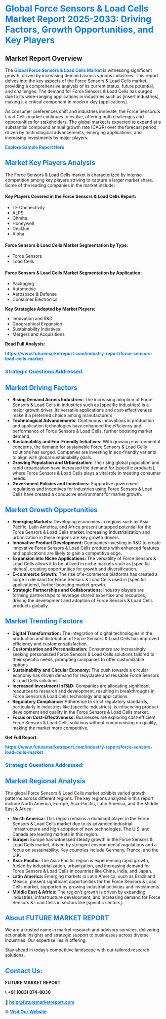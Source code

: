 <h1 style="color: #007BFF;">Global Force Sensors & Load Cells Market Report 2025-2033: Driving Factors, Growth Opportunities, and Key Players</h1>

<section id="overview">
<h2>Market Report Overview</h2>
<p>The <a href="https://www.futuremarketreport.com/industry-report/force-sensors-load-cells-market" style="color: #007BFF; text-decoration: none;"><strong>Global Force Sensors & Load Cells Market</strong></a> is witnessing significant growth, driven by increasing demand across various industries. This report delves into the key aspects of the Force Sensors & Load Cells market, providing a comprehensive analysis of its current status, future potential, and challenges. The demand for Force Sensors & Load Cells has surged due to its wide-ranging applications in industries such as [insert industries], making it a critical component in modern-day [applications].</p>
<p>As consumer preferences shift and industries innovate, the Force Sensors & Load Cells market continues to evolve, offering both challenges and opportunities for stakeholders. The global market is expected to expand at a substantial compound annual growth rate (CAGR) over the forecast period, driven by technological advancements, emerging applications, and increasing investments by major players.</p>
</section>

<section id="overview">
<p><a href="https://www.futuremarketreport.com/request-sample/reportId=115855" style="color: #007BFF; text-decoration: none;"><strong>Explore Sample Report Here</strong></a></p>
</section>

<section id="key-players">
<h2 style="color: #007BFF;">Market Key Players Analysis</h2>
<p>The Force Sensors & Load Cells market is characterized by intense competition among key players striving to capture a larger market share. Some of the leading companies in the market include:</p>
<h4>Key Players Covered in the Force Sensors & Load Cells Report:</h4>
<ul><li>TE Connectivity</li><li>ALPS</li><li>Ohmite</li><li>Honeywell</li><li>OncQue</li><li>Alpha</li></ul>
<h4>Force Sensors & Load Cells Market Segmentation by Type:</h4>
<ul><li>Force Sensors</li><li>Load Cells</li></ul>

<h4>Force Sensors & Load Cells Market Segmentation by Application:</h4>
<ul><li>Packaging</li><li>Automotive</li><li>Aerospace &amp; Defense</li><li>Consumer Electronics</li></ul>
<p><strong>Key Strategies Adopted by Market Players:</strong></p>
<ul>
<li>Innovation and R&D</li>
<li>Geographical Expansion</li>
<li>Sustainability Initiatives</li>
<li>Mergers and Acquisitions</li>
</ul>
</section>

<section>
<p><strong>Read Full Analysis: </strong></p><a href="https://www.futuremarketreport.com/industry-report/force-sensors-load-cells-market" style="color: #007BFF; text-decoration: none;"><strong>https://www.futuremarketreport.com/industry-report/force-sensors-load-cells-market</strong></a>
<h3 style="color: #007BFF;">Strategic Questions Addressed:</h3>
</section>

<section id="driving-factors">
<h2 style="color: #007BFF;">Market Driving Factors</h2>
<ul>
<li><strong>Rising Demand Across Industries:</strong> The increasing adoption of Force Sensors & Load Cells in industries such as [specific industries] is a major growth driver. Its versatile applications and cost-effectiveness make it a preferred choice among manufacturers.</li>
<li><strong>Technological Advancements:</strong> Continuous innovations in production and application technologies have enhanced the efficiency and performance of Force Sensors & Load Cells, further boosting market demand.</li>
<li><strong>Sustainability and Eco-Friendly Initiatives:</strong> With growing environmental concerns, the demand for sustainable Force Sensors & Load Cells solutions has surged. Companies are investing in eco-friendly variants to align with global sustainability goals.</li>
<li><strong>Growing Population and Urbanization:</strong> The rising global population and rapid urbanization have increased the demand for [specific products], where Force Sensors & Load Cells plays a vital role in meeting consumer needs.</li>
<li><strong>Government Policies and Incentives:</strong> Supportive government regulations and incentives for industries using Force Sensors & Load Cells have created a conducive environment for market growth.</li>
</ul>
</section>

<section id="growth-opportunities">
<h2 style="color: #007BFF;">Market Growth Opportunities</h2>
<ul>
<li><strong>Emerging Markets:</strong> Developing economies in regions such as Asia-Pacific, Latin America, and Africa present untapped potential for the Force Sensors & Load Cells market. Increasing industrialization and urbanization in these regions are key growth drivers.</li>
<li><strong>Innovative Product Development:</strong> Companies investing in R&D to create innovative Force Sensors & Load Cells products with enhanced features and applications are likely to gain a competitive edge.</li>
<li><strong>Expansion into Niche Applications:</strong> The versatility of Force Sensors & Load Cells allows it to be utilized in niche markets such as [specific niches], creating opportunities for growth and diversification.</li>
<li><strong>E-commerce Growth:</strong> The rise of e-commerce platforms has created a surge in demand for Force Sensors & Load Cells used in [specific applications], further boosting market growth.</li>
<li><strong>Strategic Partnerships and Collaborations:</strong> Industry players are forming partnerships to leverage shared expertise and resources, driving the development and adoption of Force Sensors & Load Cells products globally.</li>
</ul>
</section>

<section id="trending-factors">
<h2 style="color: #007BFF;">Market Trending Factors</h2>
<ul>
<li><strong>Digital Transformation:</strong> The integration of digital technologies in the production and distribution of Force Sensors & Load Cells has improved efficiency and customer satisfaction.</li>
<li><strong>Customization and Personalization:</strong> Consumers are increasingly seeking personalized Force Sensors & Load Cells solutions tailored to their specific needs, prompting companies to offer customizable options.</li>
<li><strong>Sustainability and Circular Economy:</strong> The push towards a circular economy has driven demand for recyclable and reusable Force Sensors & Load Cells solutions.</li>
<li><strong>Increased Investment in R&D:</strong> Companies are allocating significant resources to research and development, resulting in breakthroughs in Force Sensors & Load Cells technology and applications.</li>
<li><strong>Regulatory Compliance:</strong> Adherence to strict regulatory standards, particularly in industries like [specific industries], is influencing product development and quality in the Force Sensors & Load Cells market.</li>
<li><strong>Focus on Cost-Effectiveness:</strong> Businesses are exploring cost-efficient Force Sensors & Load Cells solutions without compromising on quality, making the market more competitive.</li>
</ul>
</section>

<section>
<p><strong>Get Full Report: </strong></p><a href="https://www.futuremarketreport.com/industry-report/force-sensors-load-cells-market" style="color: #007BFF; text-decoration: none;"><strong>https://www.futuremarketreport.com/industry-report/force-sensors-load-cells-market</strong></a>
<h3 style="color: #007BFF;">Strategic Questions Addressed:</h3>
</section>


<section id="regional-analysis">
<h2 style="color: #007BFF;">Market Regional Analysis</h2>
<p>The global Force Sensors & Load Cells market exhibits varied growth patterns across different regions. The key regions analyzed in this report include North America, Europe, Asia-Pacific, Latin America, and the Middle East & Africa:</p>
<ul>
<li><strong>North America:</strong> This region remains a dominant player in the Force Sensors & Load Cells market due to its advanced industrial infrastructure and high adoption of new technologies. The U.S. and Canada are leading markets in this region.</li>
<li><strong>Europe:</strong> Europe has witnessed steady growth in the Force Sensors & Load Cells market, driven by stringent environmental regulations and a focus on sustainability. Key countries include Germany, France, and the U.K.</li>
<li><strong>Asia-Pacific:</strong> The Asia-Pacific region is experiencing rapid growth, fueled by industrialization, urbanization, and increasing demand for Force Sensors & Load Cells in countries like China, India, and Japan.</li>
<li><strong>Latin America:</strong> Emerging markets in Latin America, such as Brazil and Mexico, present significant opportunities for the Force Sensors & Load Cells market, supported by growing industrial activities and investments.</li>
<li><strong>Middle East & Africa:</strong> The region’s growth is driven by expanding industries, infrastructure development, and increasing demand for Force Sensors & Load Cells in sectors like [specific sectors].</li>
</ul>
</section>

<footer>
<h2 style="color: #007BFF;">About FUTURE MARKET REPORT</h2>
<p>We are a trusted name in market research and advisory services, delivering actionable insights and strategic support to businesses across diverse industries. Our expertise lies in offering:</p>

<p>Stay ahead in today’s competitive landscape with our tailored research solutions.</p>

<h2 style="color: #007BFF;">Contact Us:</h2>
<p><strong>FUTURE MARKET REPORT</strong></p>
<p>📞 <strong>+91 (883) 074-8030</strong></p>
<p>📧 <strong><a href="mailto:help@futuremarketreport.com" style="color: #007BFF;">help@futuremarketreport.com</a></strong></p>
<p>🌐 <strong><a href="https://www.futuremarketreport.com/" style="color: #007BFF;">Visit Our Website</a></strong></p>
</footer>